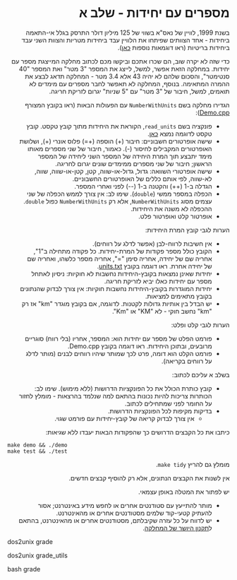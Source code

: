 <div dir="rtl" lang="he">

# מספרים עם יחידות - שלב א

בשנת 1999, לוויין של נאס"א בשווי של 125 מיליון דולר התרסק בגלל אי-התאמה ביחידות - אחד הצוותים שפיתחו את הלוויין עבד ביחידות מטריות והצוות השני עבד ביחידות בריטיות (ראו דוגמאות נוספות 
[כאן](http://mentalfloss.com/article/25845/quick-6-six-unit-conversion-disasters)).

כדי שזה לא יקרה שוב, הם שכרו אתכם וביקשו מכם לכתוב מחלקה המייצגת מספר עם יחידות. במחלקה הזאת אפשר, למשל, לייצג את המספר "3 מטר" ואת המספר "40 סנטימטר", והסכום שלהם לא יהיה 43 אלא 3.4 מטר - המחלקה תדאג לבצע את ההמרה המתאימה. בנוסף, המחלקה לא תאפשר לחבר מספרים עם מימדים לא תואמים, למשל, חיבור של "3 מטר" עם "5 שניות" יגרום לזריקת חריגה.

הגדירו מחלקה בשם `NumberWithUnits` עם הפעולות הבאות (ראו בקובץ המצורף [Demo.cpp](Demo.cpp)):

* פונקציה בשם `read_units`, הקוראת את היחידות מתוך קובץ טקסט. קובץ טקסט לדוגמה נמצא [כאן](units.txt). 
* שישה אופרטורים חשבוניים: חיבור (+) הוספה (+=) פלוס אונרי (+), ושלושת האופרטורים המקבילים לחיסור (-). כאמור, חיבור של שני מספרים מאותו מימד יתבצע תוך המרת היחידה של המספר השני ליחידה של המספר הראשון; חיבור של שני מספרים ממימדים שונים יגרום לחריגה.
* שישה אופרטורי השוואה: גדול, גדול-או-שווה, קטן, קטן-או-שווה, שווה, לא-שווה, לפי אותם כללים של האופרטורים החשבוניים.
* הגדלה ב-1 (++) והקטנה ב-1 (--) לפני ואחרי המספר.
* הכפלה במספר ממשי (`double`). שימו לב: אין צורך לממש הכפלה של שני עצמים מסוג `NumberWithUnits`,
אלא רק `NumberWithUnits` כפול `double`. ההכפלה לא משנה את היחידות.
* אופרטור קלט ואופרטור פלט.

הערות לגבי קובץ המרת היחידות:

* אין חשיבות לרווח-לבן (אפשר לדלג על רווחים).
* הקובץ כולל מספר פקודות של המרת-יחידות. כל פקודה מתחילה ב"1", אחריה שם של יחידה, אחריה סימן "=", אחריה מספר כלשהו, ואחריה שם של יחידה אחרת. ראו דוגמה בקובץ [units.txt](units.txt).
* יחידות שאינן נמצאות בקובץ-היחידות נחשבות לא חוקיות: ניסיון לאתחל מספר עם יחידות כאלו יביא לזריקת חריגה.
* יחידות המוגדרות בקובץ-היחידות נחשבות חוקיות: אין צורך לבדוק שהנתונים בקובץ מתאימים למציאות.
* יש הבדל בין אותיות גדולות לקטנות. לדוגמה, אם בקובץ מוגדר "km" אז רק "km" נחשב חוקי - לא "KM" או "Km".

הערות לגבי קלט ופלט:

* פורמט הפלט של מספר עם יחידות הוא: המספר, אחריו (בלי רווח) סוגריים מרובעים, ובתוכן היחידות. ראו דוגמה בקובץ Demo.cpp.
* פורמט הקלט הוא דומה, פרט לכך שמותר שיהיו רווחים לבנים (מותר לדלג על רווחים בקריאה).


בשלב א עליכם לכתוב: 

* קובץ כותרת הכולל את כל הפונקציות הדרושות (ללא מימוש). שימו לב: הכותרות צריכות להיות נכונות בהתאם למה שנלמד בהרצאות - מומלץ לחזור על החומר לפני שמתחילים לכתוב.
* בדיקות מקיפות לכל הפונקציות הדרושות.
   * אין צורך לבדוק קריאה של קובץ-יחידות עם פורמט שגוי.



כיתבו את כל הקבצים הדרושים כך שהפקודות הבאות יעבדו ללא שגיאות:

<div dir='ltr'>

    make demo && ./demo
	make test && ./test

</div>

מומלץ גם להריץ `make tidy`.

אין לשנות את הקבצים הנתונים, אלא רק להוסיף קבצים חדשים.

יש לפתור את המטלה באופן עצמאי.

* מותר להתייעץ עם סטודנטים אחרים או לחפש מידע באינטרנט;
אסור להעתיק קטעי-קוד שלמים מסטודנטים אחרים או מהאינטרנט.
* יש לדווח על כל עזרה שקיבלתם, מסטודנטים אחרים או מהאינטרנט, בהתאם ל[תקנון היושר של המחלקה](https://www.ariel.ac.il/wp/cs/wp-content/uploads/sites/88/2020/08/Guidelines-for-Academic-Integrity.pdf).

</div>

dos2unix grade

dos2unix grade_utils

bash grade
